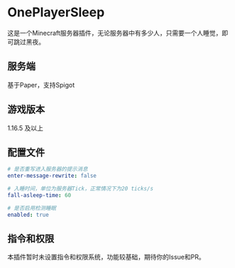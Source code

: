 # OnePlayerSleep
这是一个Minecraft服务器插件，无论服务器中有多少人，只需要一个人睡觉，即可跳过黑夜。

## 服务端
基于Paper，支持Spigot

## 游戏版本
1.16.5 及以上

## 配置文件
```yaml
# 是否重写进入服务器的提示消息
enter-message-rewrite: false

# 入睡时间，单位为服务器Tick，正常情况下为20 ticks/s
fall-asleep-time: 60

# 是否启用检测睡眠
enabled: true
```

## 指令和权限
本插件暂时未设置指令和权限系统，功能较基础，期待你的Issue和PR。